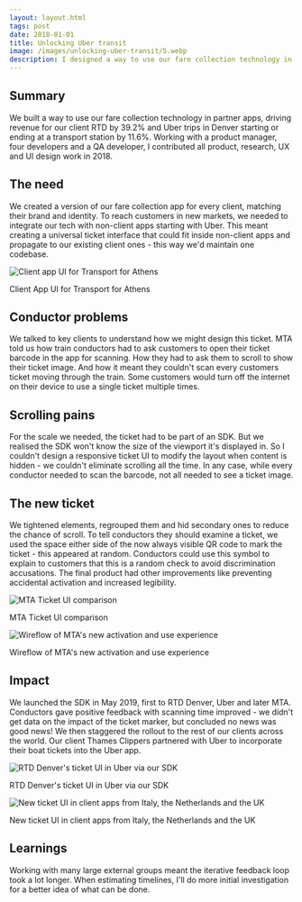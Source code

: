 ```yaml
---
layout: layout.html
tags: post
date: 2018-01-01
title: Unlocking Uber transit
image: /images/unlocking-uber-transit/5.webp
description: I designed a way to use our fare collection technology in partner apps, driving revenue for our client by 39.2%.
---
```

## Summary

We built a way to use our fare collection technology in partner apps, driving revenue for our client RTD by 39.2% and Uber trips in Denver starting or ending at a transport station by 11.6%. Working with a product manager, four developers and a QA developer, I contributed all product, research, UX and UI design work in 2018.

## The need

We created a version of our fare collection app for every client, matching their brand and identity. To reach customers in new markets, we needed to integrate our tech with non-client apps starting with Uber. This meant creating a universal ticket interface that could fit inside non-client apps and propagate to our existing client ones - this way we'd maintain one codebase.

![Client app UI for Transport for Athens](/images/unlocking-uber-transit/woman-using-athens-mobile-travel-app.jpg)<figcaption>Client App UI for Transport for Athens</figcaption>

## Conductor problems

We talked to key clients to understand how we might design this ticket. MTA told us how train conductors had to ask customers to open their ticket barcode in the app for scanning. How they had to ask them to scroll to show their ticket image. And how it meant they couldn't scan every customers ticket moving through the train. Some customers would turn off the internet on their device to use a single ticket multiple times.

## Scrolling pains

For the scale we needed, the ticket had to be part of an SDK. But we realised the SDK won't know the size of the viewport it's displayed in. So I couldn't design a responsive ticket UI to modify the layout when content is hidden - we couldn't eliminate scrolling all the time. In any case, while every conductor needed to scan the barcode, not all needed to see a ticket image.

## The new ticket

We tightened elements, regrouped them and hid secondary ones to reduce the chance of scroll. To tell conductors they should examine a ticket, we used the space either side of the now always visible QR code to mark the ticket - this appeared at random. Conductors could use this symbol to explain to customers that this is a random check to avoid discrimination accusations. The final product had other improvements like preventing accidental activation and increased legibility.

![MTA Ticket UI comparison](/images/unlocking-uber-transit/mta-app-ticket-comparison.png)<figcaption>MTA Ticket UI comparison</figcaption>

![Wireflow of MTA's new activation and use experience](/images/unlocking-uber-transit/mta-new-wireflow-activation.png)<figcaption>Wireflow of MTA's new activation and use experience</figcaption>

## Impact

We launched the SDK in May 2019, first to RTD Denver, Uber and later MTA. Conductors gave positive feedback with scanning time improved - we didn't get data on the impact of the ticket marker, but concluded no news was good news! We then staggered the rollout to the rest of our clients across the world. Our client Thames Clippers partnered with Uber to incorporate their boat tickets into the Uber app.

![RTD Denver's ticket UI in Uber via our SDK](/images/unlocking-uber-transit/rta-via-uber-with-our-SDK.jpg)<figcaption>RTD Denver's ticket UI in Uber via our SDK</figcaption>

![New ticket UI in client apps from Italy, the Netherlands and the UK](/images/unlocking-uber-transit/new-ticket-ui-in-other-apps.png)<figcaption>New ticket UI in client apps from Italy, the Netherlands and the UK</figcaption>

## Learnings

Working with many large external groups meant the iterative feedback loop took a lot longer. When estimating timelines, I'll do more initial investigation for a better idea of what can be done.